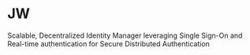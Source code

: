 # JW
Scalable, Decentralized Identity Manager leveraging Single Sign-On and Real-time authentication for Secure Distributed Authentication
